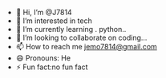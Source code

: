 - 👋 Hi, I’m @J7814
- 👀 I’m interested in tech
- 🌱 I’m currently learning . python..
- 💞️ I’m looking to collaborate on coding...
- 📫 How to reach me jemo7814@gmail.com
- 😄 Pronouns: He
- ⚡ Fun fact:no fun fact
<!---
J7814/J7814 is a ✨ special ✨ repository because its `README.md` (this file) appears on your GitHub profile.
You can click the Preview link to take a look at your changes.
--->

